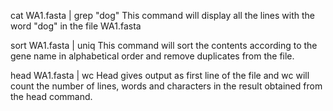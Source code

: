 cat WA1.fasta | grep "dog"
This command will display all the lines with the word "dog" in the file WA1.fasta

sort WA1.fasta | uniq
This command will sort the contents according to the gene name in alphabetical order and remove duplicates from the file.

head WA1.fasta | wc
Head gives output as first line of the file and wc will count the number of lines, words and characters in the result obtained from the head command.

